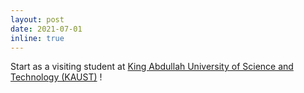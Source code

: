 ```yaml
---
layout: post
date: 2021-07-01 
inline: true
---
```


Start as a visiting student at [King Abdullah University of Science and Technology (KAUST)][kaust] ! 

[kaust]: https://wwwkaust.edu.sa/en 
